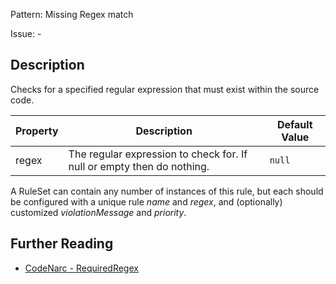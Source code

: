 Pattern: Missing Regex match

Issue: -

## Description

Checks for a specified regular expression that must exist within the source code.

| **Property** | **Description**                                                        | **Default Value** |
| --- | --- | --- |
| regex        | The regular expression to check for. If null or empty then do nothing. | `null`            |

A RuleSet can contain any number of instances of this rule, but each should be configured with a unique rule *name* and *regex*, and (optionally) customized *violationMessage* and *priority*.

## Further Reading

* [CodeNarc - RequiredRegex](http://codenarc.sourceforge.net/codenarc-rules-generic.html#RequiredRegex)